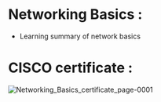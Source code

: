 # Networking Basics :
- Learning summary of network basics

# CISCO certificate :

![Networking_Basics_certificate_page-0001](https://github.com/mathanraj0601/Devops/assets/98396468/55cf6372-ae62-4efa-b561-dd029cf836f7)
